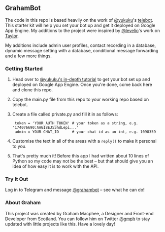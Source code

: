 ## GrahamBot

The code in this repo is based heavily on the work of [@yukuku](http://github.com/yukuku)'s [telebot](https://github.com/yukuku/telebot). This starter kit will help you set your bot up and get it deployed on Google App Engine. My additions to the project were inspired by [@levelio](http://twitter.com/levelsio)'s work on [Taylor](http://taylorbot.com/).

My additions include admin user profiles, contact recording in a database, dynamic message setting with a database, conditional message forwarding and a few more things.

### Getting Started

1. Head over to [@yukuku's in-depth tutorial](https://github.com/yukuku/telebot) to get your bot set up and deployed on Google App Engine. Once you're done, come back here and clone this repo.

2. Copy the main.py file from this repo to your working repo based on telebot.

3. Create a file called private.py and fill it in as follows:
  
        token = 'YOUR_AUTH_TOKEN' # your token as a string, e.g. '174076690:AAGI8EJ55hdLepi...'
        admin = YOUR CHAT_ID      # your chat id as an int, e.g. 1098359

4. Customise the text in all of the areas with a `reply()` to make it personal to you.

5. That's pretty much it! Before this app I had written about 10 lines of Python so my code may not be the best – but that should give you an idea of how easy it is to work with the API.

### Try It Out

Log in to Telegram and message [@grahambot](http://telegram.me/grahambot) – see what he can do!

### About Graham

This project was created by Graham Macphee, a Designer and Front-end Developer from Scotland. You can follow him on Twitter [@gmph](http://twitter.com/gmph) to stay updated with little projects like this. Have a lovely day!
